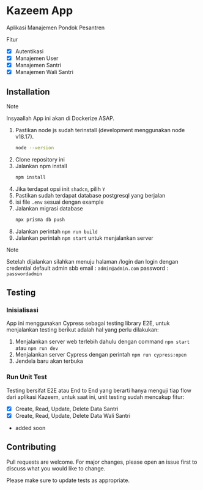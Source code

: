 # Kazeem App

Aplikasi Manajemen Pondok Pesantren

Fitur

-   [x] Autentikasi
-   [x] Manajemen User
-   [x] Manajemen Santri
-   [x] Manajemen Wali Santri

## Installation

> [!NOTE]
> Insyaallah App ini akan di Dockerize ASAP.

1. Pastikan node js sudah terinstall (development menggunakan node v18.17).
    ```bash
    node --version
    ```
2. Clone repository ini
3. Jalankan npm install
    ```bash
    npm install
    ```
4. Jika terdapat opsi init `shadcn`, pilih `Y`
5. Pastikan sudah terdapat database postgresql yang berjalan
6. isi file `.env` sesuai dengan example
7. Jalankan migrasi database
    ```bash
    npx prisma db push
    ```
8. Jalankan perintah `npm run build`
9. Jalankan perintah `npm start` untuk menjalankan server

> [!NOTE]
> Setelah dijalankan silahkan menuju halaman /login dan login dengan credential default admin sbb email : `admin@admin.com` password : `passwordadmin`

## Testing

### Inisialisasi

App ini menggunakan Cypress sebagai testing library E2E, untuk menjalankan testing berikut adalah hal yang perlu dilakukan:

1. Menjalankan server web terlebih dahulu dengan command `npm start` atau `npm run dev`
2. Menjalankan server Cypress dengan perintah `npm run cypress:open`
3. Jendela baru akan terbuka

### Run Unit Test

Testing bersifat E2E
atau End to End yang berarti hanya menguji tiap flow dari aplikasi Kazeem, untuk saat ini, unit testing sudah mencakup fitur:

-   [x] Create, Read, Update, Delete Data Santri
-   [x] Create, Read, Update, Delete Data Wali Santri
-   added soon

## Contributing

Pull requests are welcome. For major changes, please open an issue first
to discuss what you would like to change.

Please make sure to update tests as appropriate.
